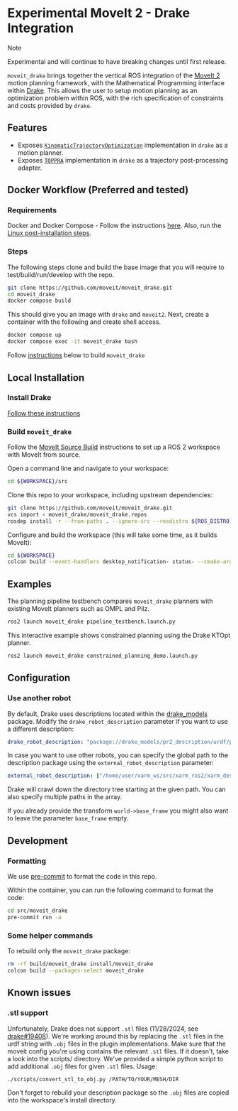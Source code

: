 # Experimental MoveIt 2 - Drake Integration

> [!NOTE]
> Experimental and will continue to have breaking changes until first release.

`moveit_drake` brings together the vertical ROS integration of the [MoveIt 2](https://moveit.ai/) motion planning framework, with the Mathematical Programming interface within [Drake](https://drake.mit.edu/).
This allows the user to setup motion planning as an optimization problem within ROS, with the rich specification of constraints and costs provided by `drake`.


## Features

- Exposes [`KinematicTrajectoryOptimization`](https://drake.mit.edu/doxygen_cxx/classdrake_1_1planning_1_1trajectory__optimization_1_1_kinematic_trajectory_optimization.html) implementation in `drake` as a motion planner.
- Exposes [`TOPPRA`](https://drake.mit.edu/doxygen_cxx/classdrake_1_1multibody_1_1_toppra.html) implementation in `drake` as a trajectory post-processing adapter.

## Docker Workflow (Preferred and tested)

### Requirements
Docker and Docker Compose - Follow the instructions [here](https://docs.docker.com/engine/install/ubuntu/).
Also, run the [Linux post-installation steps](https://docs.docker.com/engine/install/linux-postinstall/).

### Steps
The following steps clone and build the base image that you will require to test/build/run/develop with the repo.

```bash
git clone https://github.com/moveit/moveit_drake.git
cd moveit_drake
docker compose build
```

This should give you an image with `drake` and `moveit2`.
Next, create a container with the following and create shell access.

```bash
docker compose up
docker compose exec -it moveit_drake bash
```

Follow [instructions](#build-moveit_drake) below to build `moveit_drake`


## Local Installation

### Install Drake

[Follow these instructions](https://drake.mit.edu/installation.html)

### Build `moveit_drake`

Follow the [MoveIt Source Build](https://moveit.ros.org/install-moveit2/source/) instructions to set up a ROS 2 workspace with MoveIt from source.

Open a command line and navigate to your workspace:

```bash
cd ${WORKSPACE}/src
```

Clone this repo to your workspace, including upstream dependencies:

```bash
git clone https://github.com/moveit/moveit_drake.git
vcs import < moveit_drake/moveit_drake.repos
rosdep install -r --from-paths . --ignore-src --rosdistro ${ROS_DISTRO} -y
```

Configure and build the workspace (this will take some time, as it builds MoveIt):

```bash
cd ${WORKSPACE}
colcon build --event-handlers desktop_notification- status- --cmake-args -DCMAKE_BUILD_TYPE=Release --parallel-workers 1
```


## Examples

The planning pipeline testbench compares `moveit_drake` planners with existing MoveIt planners such as OMPL and Pilz.

```bash
ros2 launch moveit_drake pipeline_testbench.launch.py
```

This interactive example shows constrained planning using the Drake KTOpt planner.

```bash
ros2 launch moveit_drake constrained_planning_demo.launch.py
```


## Configuration

### Use another robot

By default, Drake uses descriptions located within the [drake_models](https://github.com/RobotLocomotion/models) package. Modify the `drake_robot_description` parameter if you want to use a different description:
```yaml
drake_robot_description: "package://drake_models/pr2_description/urdf/pr2_simplified.urdf"
```

In case you want to use other robots, you can specify the global path to the description package using the `external_robot_description` parameter:
```yaml
external_robot_description: ["/home/user/xarm_ws/src/xarm_ros2/xarm_description"]
```
Drake will crawl down the directory tree starting at the given path. You can also specify multiple paths in the array.

If you already provide the transform `world->base_frame` you might also want to leave the parameter `base_frame` empty.


## Development

### Formatting

We use [pre-commit](https://moveit.ros.org/documentation/contributing/code/#pre-commit-formatting-checks) to format the code in this repo.

Within the container, you can run the following command to format the code:

```bash
cd src/moveit_drake
pre-commit run -a
```

### Some helper commands
To rebuild only the `moveit_drake` package:

```bash
rm -rf build/moveit_drake install/moveit_drake
colcon build --packages-select moveit_drake
```

## Known issues

### .stl support

Unfortunately, Drake does not support `.stl` files (11/28/2024, see [drake#19408](https://github.com/RobotLocomotion/drake/issues/19408)).
We're working around this by replacing the `.stl` files in the urdf string with `.obj` files in the plugin implementations.
Make sure that the moveit config you're using contains the relevant `.stl` files.
If it doesn't, take a look into the scripts/ directory.
We've provided a simple python script to add additional `.obj` files for given `.stl` files. Usage:

```
./scripts/convert_stl_to_obj.py /PATH/TO/YOUR/MESH/DIR
```
Don't forget to rebuild your description package so the `.obj` files are copied into the workspace's install directory.
